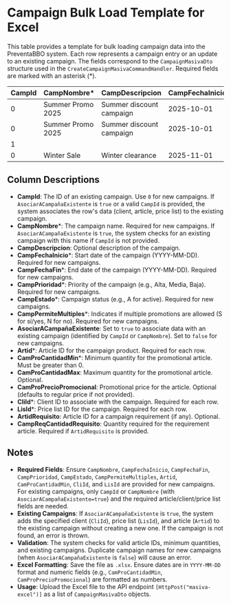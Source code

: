# Campaign Bulk Load Template for Excel

This table provides a template for bulk loading campaign data into the PreventaBBO system. Each row represents a campaign entry or an update to an existing campaign. The fields correspond to the `CampaignMasivaDto` structure used in the `CreateCampaignMasivaCommandHandler`. Required fields are marked with an asterisk (*).

| CampId | CampNombre* | CampDescripcion | CampFechaInicio* | CampFechaFin* | CampPrioridad* | CampEstado* | CampPermiteMultiples* | AsociarACampañaExistente | Artid* | CamProCantidadMin* | CamProCantidadMax | CamProPrecioPromocional | CliId* | LisId* | ArtidRequisito | CampReqCantidadRequisito |
|--------|-------------|-----------------|------------------|---------------|----------------|-------------|-----------------------|--------------------------|--------|--------------------|-------------------|-------------------------|--------|--------|----------------|-------------------------|
| 0      | Summer Promo 2025 | Summer discount campaign | 2025-10-01 | 2025-12-31 | Alta | A | S | false | ART001 | 5 | 10 | 9.99 | CLI001 | LIS001 | ART002 | 2 |
| 0      | Summer Promo 2025 | Summer discount campaign | 2025-10-01 | 2025-12-31 | Alta | A | S | false | ART003 | 3 | 5 | 14.99 | CLI002 | LIS001 |  |  |
| 1      |  |  |  |  |  |  |  | true | ART004 | 2 | 4 | 19.99 | CLI003 | LIS002 |  |  |
| 0      | Winter Sale | Winter clearance | 2025-11-01 | 2026-01-15 | Media | A | N | false | ART005 | 10 | 20 | 7.50 | CLI004 | LIS003 | ART006 | 3 |

## Column Descriptions

- **CampId**: The ID of an existing campaign. Use `0` for new campaigns. If `AsociarACampañaExistente` is `true` or a valid `CampId` is provided, the system associates the row's data (client, article, price list) to the existing campaign.
- **CampNombre***: The campaign name. Required for new campaigns. If `AsociarACampañaExistente` is `true`, the system checks for an existing campaign with this name if `CampId` is not provided.
- **CampDescripcion**: Optional description of the campaign.
- **CampFechaInicio***: Start date of the campaign (YYYY-MM-DD). Required for new campaigns.
- **CampFechaFin***: End date of the campaign (YYYY-MM-DD). Required for new campaigns.
- **CampPrioridad***: Priority of the campaign (e.g., Alta, Media, Baja). Required for new campaigns.
- **CampEstado***: Campaign status (e.g., A for active). Required for new campaigns.
- **CampPermiteMultiples***: Indicates if multiple promotions are allowed (S for sí/yes, N for no). Required for new campaigns.
- **AsociarACampañaExistente**: Set to `true` to associate data with an existing campaign (identified by `CampId` or `CampNombre`). Set to `false` for new campaigns.
- **Artid***: Article ID for the campaign product. Required for each row.
- **CamProCantidadMin***: Minimum quantity for the promotional article. Must be greater than 0.
- **CamProCantidadMax**: Maximum quantity for the promotional article. Optional.
- **CamProPrecioPromocional**: Promotional price for the article. Optional (defaults to regular price if not provided).
- **CliId***: Client ID to associate with the campaign. Required for each row.
- **LisId***: Price list ID for the campaign. Required for each row.
- **ArtidRequisito**: Article ID for a campaign requirement (if any). Optional.
- **CampReqCantidadRequisito**: Quantity required for the requirement article. Required if `ArtidRequisito` is provided.

## Notes
- **Required Fields**: Ensure `CampNombre`, `CampFechaInicio`, `CampFechaFin`, `CampPrioridad`, `CampEstado`, `CampPermiteMultiples`, `Artid`, `CamProCantidadMin`, `CliId`, and `LisId` are provided for new campaigns. For existing campaigns, only `CampId` or `CampNombre` (with `AsociarACampañaExistente=true`) and the required article/client/price list fields are needed.
- **Existing Campaigns**: If `AsociarACampañaExistente` is `true`, the system adds the specified client (`CliId`), price list (`LisId`), and article (`Artid`) to the existing campaign without creating a new one. If the campaign is not found, an error is thrown.
- **Validation**: The system checks for valid article IDs, minimum quantities, and existing campaigns. Duplicate campaign names for new campaigns (when `AsociarACampañaExistente` is `false`) will cause an error.
- **Excel Formatting**: Save the file as `.xlsx`. Ensure dates are in `YYYY-MM-DD` format and numeric fields (e.g., `CamProCantidadMin`, `CamProPrecioPromocional`) are formatted as numbers.
- **Usage**: Upload the Excel file to the API endpoint `[HttpPost("masiva-excel")]` as a list of `CampaignMasivaDto` objects.
